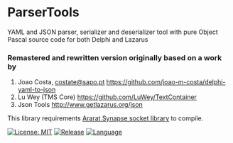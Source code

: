 # ParserTools
YAML and JSON parser, serializer and deserializer tool with pure Object Pascal source code for both Delphi and Lazarus

### Remastered and rewritten version originally based on a work by
  1. Joao Costa, costate@sapo.pt https://github.com/joao-m-costa/delphi-yaml-to-json
  2. Lu Wey (TMS Core) https://github.com/LuWey/TextContainer
  3. Json Tools http://www.getlazarus.org/json

This library requirements [Ararat Synapse socket library](http://www.ararat.cz/synapse/) to compile.

[![License: MIT](https://img.shields.io/badge/License-MIT-yellow.svg)](https://opensource.org/licenses/MIT)
[![Release](https://shields.io/badge/Prerelease-v1.0-blue?style=flat)](https://github.com/biot2/ParserTools/releases/tag/v1.0-pre)
[![Language](https://img.shields.io/badge/Language-Object%20Pascal-darkgreen)](https://en.wikipedia.org/wiki/Object_Pascal)

